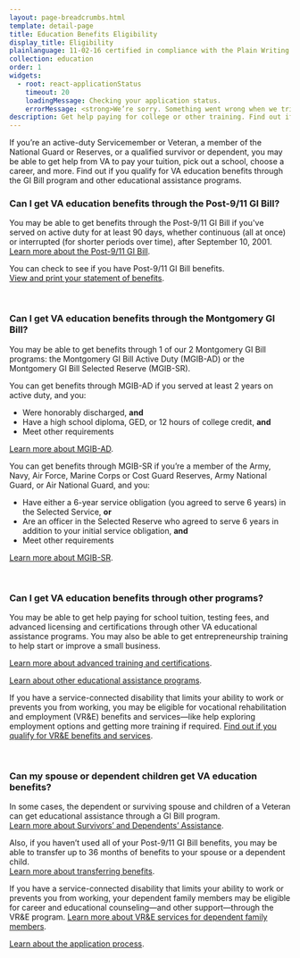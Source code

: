 ```yaml
---
layout: page-breadcrumbs.html
template: detail-page
title: Education Benefits Eligibility 
display_title: Eligibility
plainlanguage: 11-02-16 certified in compliance with the Plain Writing Act
collection: education
order: 1
widgets:
  - root: react-applicationStatus
    timeout: 20
    loadingMessage: Checking your application status.
    errorMessage: <strong>We’re sorry. Something went wrong when we tried to load your saved application.</strong><br/>Please try refreshing your browser in a few minutes.
description: Get help paying for college or other training. Find out if you qualify for VA education benefits through the GI Bill and other educational assistance programs.
---
```

<div itemscope itemtype="http://schema.org/FAQPage">
<div class="va-introtext" itemprop="description" >

If you’re an active-duty Servicemember or Veteran, a member of the National Guard or Reserves, or a qualified survivor or dependent, you may be able to get help from VA to pay your tuition, pick out a school, choose a career, and more. Find out if you qualify for VA education benefits through the GI Bill program and other educational assistance programs.

</div>


<div class="feature" markdown="1" itemscope itemtype="http://schema.org/Question">
<h3 itemprop="name">Can I get VA education benefits through the Post-9/11 GI Bill?</h3>
<div itemprop="acceptedAnswer" itemscope itemtype="http://schema.org/Answer">
<div itemprop="text">

You may be able to get benefits through the Post-9/11 GI Bill if you've served on active duty for at least 90 days, whether continuous (all at once) or interrupted (for shorter periods over time), after September 10, 2001. <br>
[Learn more about the Post-9/11 GI Bill](/education/gi-bill/post-9-11/).
<br>

You can check to see if you have Post-9/11 GI Bill benefits. <br>
[View and print your statement of benefits](/education/gi-bill/post-9-11/ch-33-benefit).

</div>
</div>

</div><div markdown="0"><br></div>

<div class="feature" markdown="1" itemscope itemtype="http://schema.org/Question">
<h3 itemprop="name">Can I get VA education benefits through the Montgomery GI Bill?</h3>
<div itemprop="acceptedAnswer" itemscope itemtype="http://schema.org/Answer">
<div itemprop="text">

You may be able to get benefits through 1 of our 2 Montgomery GI Bill programs: the Montgomery GI Bill Active Duty (MGIB-AD) or the Montgomery GI Bill Selected Reserve (MGIB-SR).

You can get benefits through MGIB-AD if you served at least 2 years on active duty, and you:
- Were honorably discharged, **and**
- Have a high school diploma, GED, or 12 hours of college credit, **and**
- Meet other requirements

[Learn more about MGIB-AD](/education/gi-bill/montgomery-active-duty/).

You can get benefits through MGIB-SR if you’re a member of the Army, Navy, Air Force, Marine Corps or Cost Guard Reserves, Army National Guard, or Air National Guard, and you:
- Have either a 6-year service obligation (you agreed to serve 6 years) in the Selected Service, **or**
- Are an officer in the Selected Reserve who agreed to serve 6 years in addition to your initial service obligation, **and**
- Meet other requirements

[Learn more about MGIB-SR](/education/gi-bill/montgomery-selected-reserve/).

</div>
</div>
</div><div markdown="0"><br></div>


<div class="feature" markdown="1" itemscope itemtype="http://schema.org/Question">
<h3 itemprop="name"> Can I get VA education benefits through other programs?</h3>
<div itemprop="acceptedAnswer" itemscope itemtype="http://schema.org/Answer">
<div itemprop="text">

You may be able to get help paying for school tuition, testing fees, and advanced licensing and certifications through other VA educational assistance programs. You may also be able to get entrepreneurship training to help start or improve a small business. 


[Learn more about advanced training and certifications](/education/advanced-training-and-certifications/).

[Learn about other educational assistance programs](/education/other-educational-assistance-programs/).

If you have a service-connected disability that limits your ability to work or prevents you from working, you may be eligible for vocational rehabilitation and employment (VR&E) benefits and services—like help exploring employment options and getting more training if required. [Find out if you qualify for VR&E benefits and services](/employment/vocational-rehab-and-employment/eligibility/).

</div>
</div>
</div><div markdown="0"><br></div>

<div class="feature" markdown="1" itemscope itemtype="http://schema.org/Question">
<h3 itemprop="name"> Can my spouse or dependent children get VA education benefits?</h3>
<div itemprop="acceptedAnswer" itemscope itemtype="http://schema.org/Answer">
<div itemprop="text">

In some cases, the dependent or surviving spouse and children of a Veteran can get educational assistance through a GI Bill program. <br> [Learn more about Survivors’ and Dependents’ Assistance](/education/gi-bill/survivors-dependent-assistance/).

Also, if you haven’t used all of your Post-9/11 GI Bill benefits, you may be able to transfer up to 36 months of benefits to your spouse or a dependent child. <br> [Learn more about transferring benefits](/education/gi-bill/transfer/).

If you have a service-connected disability that limits your ability to work or prevents you from working, your dependent family members may be eligible for career and educational counseling—and other support—through the VR&E program. [Learn more about VR&E services for dependent family members](/employment/vocational-rehab-and-employment/family-members/).

</div>
</div>
</div>
<div id="react-applicationStatus" class="static-page-widget"></div>

[Learn about the application process](/education/apply/).

<div markdown="0"><br></div>
</div>
